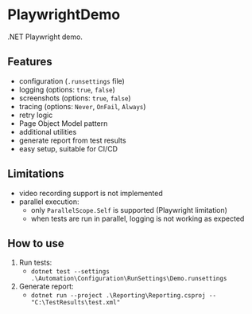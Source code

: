 # PlaywrightDemo
.NET Playwright demo.

## Features
- configuration (`.runsettings` file)
- logging (options: `true`, `false`)
- screenshots (options: `true`, `false`)
- tracing (options: `Never`, `OnFail`, `Always`)
- retry logic
- Page Object Model pattern
- additional utilities
- generate report from test results
- easy setup, suitable for CI/CD

## Limitations
- video recording support is not implemented
- parallel execution:
	- only `ParallelScope.Self` is supported (Playwright limitation)
	- when tests are run in parallel, logging is not working as expected

## How to use
1. Run tests:
	- `dotnet test --settings .\Automation\Configuration\RunSettings\Demo.runsettings`
2. Generate report:
	- `dotnet run --project .\Reporting\Reporting.csproj -- "C:\TestResults\test.xml"`
